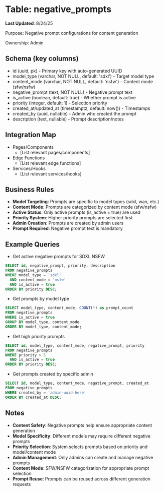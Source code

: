 # Table: negative_prompts

**Last Updated**: 8/24/25

Purpose: Negative prompt configurations for content generation

Ownership: Admin

## Schema (key columns)
- id (uuid, pk) - Primary key with auto-generated UUID
- model_type (varchar, NOT NULL, default: 'sdxl') - Target model type
- content_mode (varchar, NOT NULL, default: 'nsfw') - Content mode (sfw/nsfw)
- negative_prompt (text, NOT NULL) - Negative prompt text
- is_active (boolean, default: true) - Whether prompt is active
- priority (integer, default: 1) - Selection priority
- created_at/updated_at (timestamptz, default: now()) - Timestamps
- created_by (uuid, nullable) - Admin who created the prompt
- description (text, nullable) - Prompt description/notes

## Integration Map
- Pages/Components
  - [List relevant pages/components]
- Edge Functions
  - [List relevant edge functions]
- Services/Hooks
  - [List relevant services/hooks]

## Business Rules
- **Model Targeting**: Prompts are specific to model types (sdxl, wan, etc.)
- **Content Mode**: Prompts are categorized by content mode (sfw/nsfw)
- **Active Status**: Only active prompts (is_active = true) are used
- **Priority System**: Higher priority prompts are selected first
- **Admin Creation**: Prompts are created by admin users
- **Prompt Required**: Negative prompt text is mandatory

## Example Queries
- Get active negative prompts for SDXL NSFW
```sql
SELECT id, negative_prompt, priority, description
FROM negative_prompts 
WHERE model_type = 'sdxl' 
  AND content_mode = 'nsfw' 
  AND is_active = true
ORDER BY priority DESC;
```

- Get prompts by model type
```sql
SELECT model_type, content_mode, COUNT(*) as prompt_count
FROM negative_prompts 
WHERE is_active = true
GROUP BY model_type, content_mode
ORDER BY model_type, content_mode;
```

- Get high priority prompts
```sql
SELECT id, model_type, content_mode, negative_prompt, priority
FROM negative_prompts 
WHERE priority > 5 
  AND is_active = true
ORDER BY priority DESC;
```

- Get prompts created by specific admin
```sql
SELECT id, model_type, content_mode, negative_prompt, created_at
FROM negative_prompts 
WHERE created_by = 'admin-uuid-here'
ORDER BY created_at DESC;
```

## Notes
- **Content Safety**: Negative prompts help ensure appropriate content generation
- **Model Specificity**: Different models may require different negative prompts
- **Priority Selection**: System selects prompts based on priority and model/content mode
- **Admin Management**: Only admins can create and manage negative prompts
- **Content Mode**: SFW/NSFW categorization for appropriate prompt selection
- **Prompt Reuse**: Prompts can be reused across different generation requests
